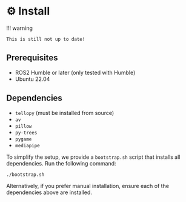 # ⚙️ Install

!!! warning

    This is still not up to date!

## Prerequisites

- ROS2 Humble or later (only tested with Humble)
- Ubuntu 22.04

## Dependencies

- `tellopy` (must be installed from source)
- `av`
- `pillow`
- `py-trees`
- `pygame`
- `mediapipe`

To simplify the setup, we provide a `bootstrap.sh` script that installs all dependencies. Run the following command:

```sh
./bootstrap.sh
```

Alternatively, if you prefer manual installation, ensure each of the dependencies above are installed.
